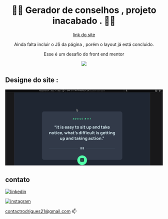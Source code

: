 <div align="center">

#  🚷🚷 Gerador de conselhos , projeto inacabado . 🚷🚷

  [link do site](https://rafinha-dev.github.io/Gerador-de-conselhos/)
  
 
Ainda falta incluir o JS da página , porém o layout já está concluido. 

Esse é um desafio do front end mentor

![](https://media4.giphy.com/media/dY0Il4pzYMe3HAlz2A/giphy.gif?cid=ecf05e47jr7li5l1e21qr3zt05zmnv3g0snse8ue3dq6xq5s&rid=giphy.gif&ct=g)

</div>

## Designe do site : 

![](./src/designe/conselhos.gif)


## contato 

[![linkedin](https://img.shields.io/badge/LinkedIn-0077B5?style=for-the-badge&logo=linkedin&logoColor=white)](https://www.linkedin.com/in/rafinhadev/)


[![instagram](https://img.shields.io/badge/Instagram-E4405F?style=for-the-badge&logo=instagram&logoColor=white)](https://www.instagram.com/rafinhadev/)&nbsp;

[contactrodrigues21@gmail.com](mailto:contactrodrigues21@gmail.com) 📫
